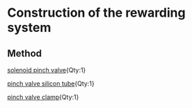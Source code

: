 # Construction of the rewarding system

## Method 


[solenoid pinch valve](electronic.yml#pv){Qty:1}

[pinch valve silicon tube](electronic.yml#pv_tube){Qty:1}

[pinch valve clamp](electronic.yml#pv_clamp){Qty:1}


